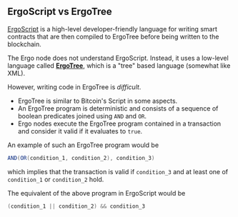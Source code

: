 
## ErgoScript vs ErgoTree

[ErgoScript](ergoscript.md) is a high-level developer-friendly language for writing smart contracts that are then compiled to ErgoTree before being written to the blockchain.

The Ergo node does not understand ErgoScript. Instead, it uses a low-level language called [**ErgoTree**](https://ergoplatform.org/docs/ErgoTree.pdf), which is a "tree" based language (somewhat like XML). 

However, writing code in ErgoTree is *difficult*.  

- ErgoTree is similar to Bitcoin's Script in some aspects. 
- An ErgoTree program is deterministic and consists of a sequence of boolean predicates joined using `AND` and `OR`.
- Ergo nodes execute the ErgoTree program contained in a transaction and consider it valid if it evaluates to `true`.

An example of such an ErgoTree program would be 

```scala
AND(OR(condition_1, condition_2), condition_3)
```

which implies that the transaction is valid if `condition_3` and at least one of `condition_1` or `condition_2` hold.    


The equivalent of the above program in ErgoScript would be 

```scala
(condition_1 || condition_2) && condition_3
```

